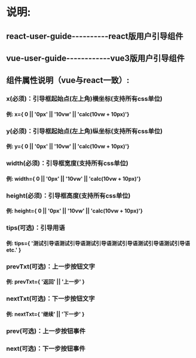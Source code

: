 # 说明:
## react-user-guide----------react版用户引导组件
## vue-user-guide------------vue3版用户引导组件

## 组件属性说明（vue与react一致）:
### x(必须)：引导框起始点(左上角)横坐标(支持所有css单位)
#### 例: x={ 0 || '0px' || '10vw' || 'calc(10vw + 10px)'}

### y(必须)：引导框起始点(左上角)纵坐标(支持所有css单位)
#### 例: y={ 0 || '0px' || '10vw' || 'calc(10vw + 10px)'}

### width(必须)：引导框宽度(支持所有css单位)
#### 例: width={ 0 || '0px' || '10vw' || 'calc(10vw + 10px)'}

### height(必须)：引导框高度(支持所有css单位)
#### 例: height={ 0 || '0px' || '10vw' || 'calc(10vw + 10px)'}

### tips(可选)：引导用语
#### 例: tips={ '测试引导语测试引导语测试引导语测试引导语测试引导语测试引导语etc.' }

### prevTxt(可选)：上一步按钮文字
#### 例: prevTxt={ '返回' || '上一步' }

### nextTxt(可选)：下一步按钮文字
#### 例: nextTxt={ '继续' || '下一步' }

### prev(可选)：上一步按钮事件

### next(可选)：下一步按钮事件
